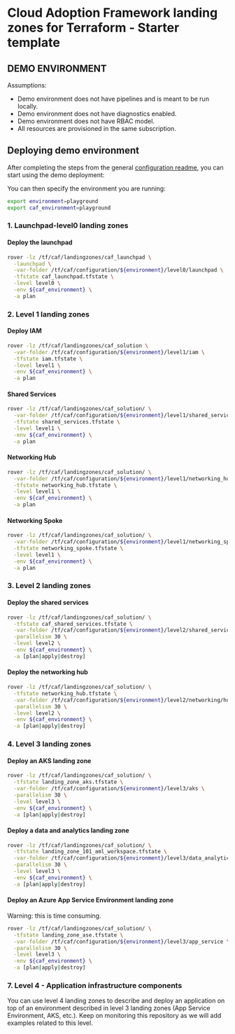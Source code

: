 # Cloud Adoption Framework landing zones for Terraform - Starter template

## DEMO ENVIRONMENT

Assumptions:

- Demo environment does not have pipelines and is meant to be run locally.
- Demo environment does not have diagnostics enabled.
- Demo environment does not have RBAC model.
- All resources are provisioned in the same subscription.

## Deploying demo environment

After completing the steps from the general [configuration readme](../README.md), you can start using the demo deployment:

You can then specify the environment you are running:

```bash
export environment=playground
export caf_environment=playground
```

### 1. Launchpad-level0 landing zones

#### Deploy the launchpad

```bash
rover -lz /tf/caf/landingzones/caf_launchpad \
  -launchpad \
  -var-folder /tf/caf/configuration/${environment}/level0/launchpad \
  -tfstate caf_launchpad.tfstate \
  -level level0 \
  -env ${caf_environment} \
  -a plan
```

### 2. Level 1 landing zones

#### Deploy IAM

```bash
rover -lz /tf/caf/landingzones/caf_solution \
  -var-folder /tf/caf/configuration/${environment}/level1/iam \
  -tfstate iam.tfstate \
  -level level1 \
  -env ${caf_environment} \
  -a plan
```

#### Shared Services

```bash
rover -lz /tf/caf/landingzones/caf_solution/ \
  -var-folder /tf/caf/configuration/${environment}/level1/shared_services \
  -tfstate shared_services.tfstate \
  -level level1 \
  -env ${caf_environment} \
  -a plan
```

#### Networking Hub

```bash
rover -lz /tf/caf/landingzones/caf_solution/ \
  -var-folder /tf/caf/configuration/${environment}/level1/networking_hub \
  -tfstate networking_hub.tfstate \
  -level level1 \
  -env ${caf_environment} \
  -a plan
```

#### Networking Spoke

```bash
rover -lz /tf/caf/landingzones/caf_solution/ \
  -var-folder /tf/caf/configuration/${environment}/level1/networking_spoke \
  -tfstate networking_spoke.tfstate \
  -level level1 \
  -env ${caf_environment} \
  -a plan
```

### 3. Level 2 landing zones

#### Deploy the shared services

```bash
rover -lz /tf/caf/landingzones/caf_solution/ \
  -tfstate caf_shared_services.tfstate \
  -var-folder /tf/caf/configuration/${environment}/level2/shared_services \
  -parallelism 30 \
  -level level2 \
  -env ${caf_environment} \
  -a [plan|apply|destroy]
```

#### Deploy the networking hub

```bash
rover -lz /tf/caf/landingzones/caf_solution/ \
  -tfstate networking_hub.tfstate \
  -var-folder /tf/caf/configuration/${environment}/level2/networking/hub \
  -parallelism 30 \
  -level level2 \
  -env ${caf_environment} \
  -a [plan|apply|destroy]
```

### 4. Level 3 landing zones

#### Deploy an AKS landing zone

```bash
rover -lz /tf/caf/landingzones/caf_solution/ \
  -tfstate landing_zone_aks.tfstate \
  -var-folder /tf/caf/configuration/${environment}/level3/aks \
  -parallelism 30 \
  -level level3 \
  -env ${caf_environment} \
  -a [plan|apply|destroy]
```

#### Deploy a data and analytics landing zone

```bash
rover -lz /tf/caf/landingzones/caf_solution/ \
  -tfstate landing_zone_101_aml_workspace.tfstate \
  -var-folder /tf/caf/configuration/${environment}/level3/data_analytics/101-aml-workspace \
  -parallelism 30 \
  -level level3 \
  -env ${caf_environment} \
  -a [plan|apply|destroy]
```

#### Deploy an Azure App Service Environment landing zone

Warning: this is time consuming.

```bash
rover -lz /tf/caf/landingzones/caf_solution/ \
  -tfstate landing_zone_ase.tfstate \
  -var-folder /tf/caf/configuration/${environment}/level3/app_service \
  -parallelism 30 \
  -level level3 \
  -env ${caf_environment} \
  -a [plan|apply|destroy]
```

### 7. Level 4 - Application infrastructure components

You can use level 4 landing zones to describe and deploy an application on top of an environment described in level 3 landing zones (App Service Environment, AKS, etc.).
Keep on monitoring this repository as we will add examples related to this level.
